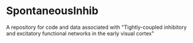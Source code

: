 # SpontaneousInhib
A repository for code and data associated with "Tightly-coupled inhibitory and excitatory functional networks in the early visual cortex"
